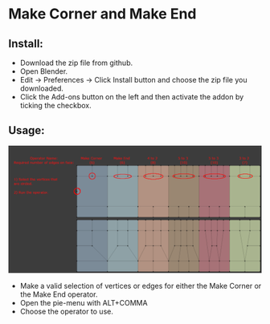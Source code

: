 # Make Corner and Make End

## Install:
* Download the zip file from github.
* Open Blender.
* Edit -> Preferences -> Click Install button and choose the zip file you downloaded.
* Click the Add-ons button on the left and then activate the addon by ticking the checkbox.

## Usage:

![Blender QMM Screenshot](https://github.com/don1138/Make_Corner_End/blob/main/make-corner-end.png)

* Make a valid selection of vertices or edges for either the Make Corner or the Make End operator.
* Open the pie-menu with ALT+COMMA
* Choose the operator to use.
